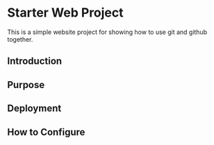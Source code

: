 # Starter Web Project 

This is a simple website project for showing how to use git and github together.

## Introduction

## Purpose

## Deployment

## How to Configure
